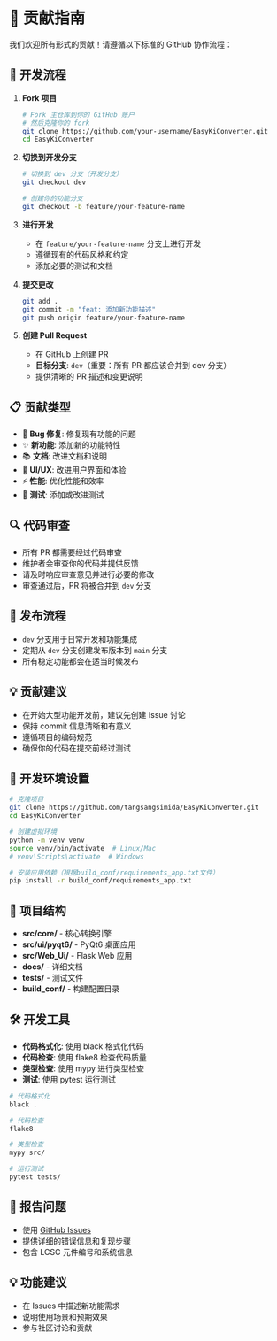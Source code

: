 # 🤝 贡献指南

我们欢迎所有形式的贡献！请遵循以下标准的 GitHub 协作流程：

## 🔄 开发流程

1. **Fork 项目**
   ```bash
   # Fork 主仓库到你的 GitHub 账户
   # 然后克隆你的 fork
   git clone https://github.com/your-username/EasyKiConverter.git
   cd EasyKiConverter
   ```

2. **切换到开发分支**
   ```bash
   # 切换到 dev 分支（开发分支）
   git checkout dev
   
   # 创建你的功能分支
   git checkout -b feature/your-feature-name
   ```

3. **进行开发**
   - 在 `feature/your-feature-name` 分支上进行开发
   - 遵循现有的代码风格和约定
   - 添加必要的测试和文档

4. **提交更改**
   ```bash
   git add .
   git commit -m "feat: 添加新功能描述"
   git push origin feature/your-feature-name
   ```

5. **创建 Pull Request**
   - 在 GitHub 上创建 PR
   - **目标分支**: `dev`（重要：所有 PR 都应该合并到 dev 分支）
   - 提供清晰的 PR 描述和变更说明

## 📋 贡献类型

- 🐛 **Bug 修复**: 修复现有功能的问题
- ✨ **新功能**: 添加新的功能特性
- 📚 **文档**: 改进文档和说明
- 🎨 **UI/UX**: 改进用户界面和体验
- ⚡ **性能**: 优化性能和效率
- 🧪 **测试**: 添加或改进测试

## 🔍 代码审查

- 所有 PR 都需要经过代码审查
- 维护者会审查你的代码并提供反馈
- 请及时响应审查意见并进行必要的修改
- 审查通过后，PR 将被合并到 `dev` 分支

## 🚀 发布流程

- `dev` 分支用于日常开发和功能集成
- 定期从 `dev` 分支创建发布版本到 `main` 分支
- 所有稳定功能都会在适当时候发布

## 💡 贡献建议

- 在开始大型功能开发前，建议先创建 Issue 讨论
- 保持 commit 信息清晰和有意义
- 遵循项目的编码规范
- 确保你的代码在提交前经过测试

## 🧪 开发环境设置

```bash
# 克隆项目
git clone https://github.com/tangsangsimida/EasyKiConverter.git
cd EasyKiConverter

# 创建虚拟环境
python -m venv venv
source venv/bin/activate  # Linux/Mac
# venv\Scripts\activate  # Windows

# 安装应用依赖（根据build_conf/requirements_app.txt文件）
pip install -r build_conf/requirements_app.txt
```

## 📁 项目结构

- **src/core/** - 核心转换引擎
- **src/ui/pyqt6/** - PyQt6 桌面应用
- **src/Web_Ui/** - Flask Web 应用
- **docs/** - 详细文档
- **tests/** - 测试文件
- **build_conf/** - 构建配置目录

## 🛠️ 开发工具

- **代码格式化**: 使用 black 格式化代码
- **代码检查**: 使用 flake8 检查代码质量
- **类型检查**: 使用 mypy 进行类型检查
- **测试**: 使用 pytest 运行测试

```bash
# 代码格式化
black .

# 代码检查
flake8

# 类型检查
mypy src/

# 运行测试
pytest tests/
```

## 🐛 报告问题
- 使用 [GitHub Issues](https://github.com/tangsangsimida/EasyKiConverter/issues)
- 提供详细的错误信息和复现步骤
- 包含 LCSC 元件编号和系统信息

## 💡 功能建议
- 在 Issues 中描述新功能需求
- 说明使用场景和预期效果
- 参与社区讨论和贡献